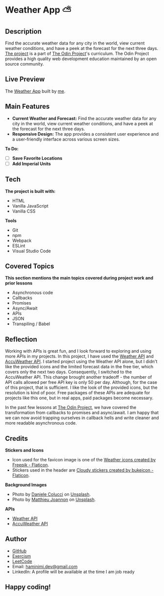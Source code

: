 # Weather App ⛅
## Description
Find the accurate weather data for any city in the world, view current weather conditions, and have a peek at the forecast for the next three days. [The project](https://www.theodinproject.com/lessons/node-path-javascript-weather-app) is a part of [The Odin Project](https://www.theodinproject.com/dashboard)'s curriculum. The Odin Project provides a high quality web development education maintained by an open source community.
## Live Preview
The [Weather App](https://haminimi.github.io/weather-app/) built by [me](https://github.com/Haminimi).
## Main Features
- **Current Weather and Forecast:** Find the accurate weather data for any city in the world, view current weather conditions, and have a peek at the forecast for the next three days.
- **Responsive Design:** The app provides a consistent user experience and a user-friendly interface across various screen sizes.

**To Do:**
- [ ] **Save Favorite Locations**
- [ ] **Add Imperial Units**
## Tech
**The project is built with:**
- HTML
- Vanilla JavaScript
- Vanilla CSS

**Tools**
- Git
- npm
- Webpack
- ESLint
- Visual Studio Code
## Covered Topics
**This section mentions the main topics covered during project work and prior lessons**
- Asynchronous code
- Callbacks 
- Promises
- Async/Await
- APIs
- JSON
- Transpiling / Babel
## Reflection
Working with APIs is great fun, and I look forward to exploring and using more APIs in my projects. In this project, I have used the [Weather API](https://www.weatherapi.com/) and [AccuWeather API](https://developer.accuweather.com/). I started project using the Weather API alone, but I didn't like the provided icons and the limited forecast data in the free tier, which covers only the next two days. Consequently, I switched to the AccuWeather API. This change brought another tradeoff - the number of API calls allowed per free API key is only 50 per day. Although, for the case of this project, that is sufficient. I like the look of the provided icons, but the resolution is kind of poor. Free packages of these APIs are adequate for projects like this one, but in real apps, paid packages become necessary.

In the past few lessons at [The Odin Project](https://www.theodinproject.com/dashboard), we have covered the transformation from callbacks to promises and async/await. I am happy that we can now avoid trapping ourselves in callback hells and write cleaner and more readable asynchronous code.
## Credits
**Stickers and Icons**
- Icon used for the favicon image is one of the [Weather icons created by Freepik - Flaticon](https://www.flaticon.com/free-icons/weather).
- Stickers used in the header are [Cloudy stickers created by bukeicon - Flaticon](https://www.flaticon.com/free-stickers/cloudy).

**Background Images**
- Photo by [Daniele Colucci](https://unsplash.com/@daniele71043?utm_content=creditCopyText&utm_medium=referral&utm_source=unsplash) on [Unsplash](https://unsplash.com/photos/green-grass-field-under-blue-sky-during-daytime-dSBsCzzlqTU?utm_content=creditCopyText&utm_medium=referral&utm_source=unsplash).
- Photo by [Matthieu Joannon](https://unsplash.com/@matt_j?utm_content=creditCopyText&utm_medium=referral&utm_source=unsplash) on [Unsplash](https://unsplash.com/photos/photography-of-stars-sgIfSl30YbE?utm_content=creditCopyText&utm_medium=referral&utm_source=unsplash). 

**APIs**
- [Weather API](https://www.weatherapi.com/)
- [AccuWeather API](https://developer.accuweather.com/)
## Author
- [GitHub](https://github.com/Haminimi)
- [Exercism](https://exercism.org/profiles/Haminimi)
- [LeetCode](https://leetcode.com/Haminimi/)
- Email: haminimi.dev@gmail.com
- LinkedIn: A profile will be available at the time I am job ready
## Happy coding!